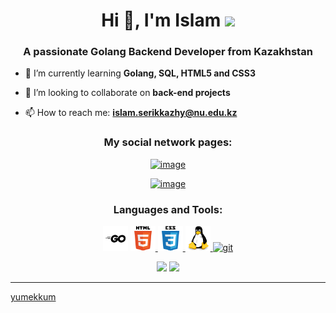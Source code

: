 <h1 align="center">Hi 👋, I'm Islam <img height="40" src="https://emoji.gg/assets/emoji/7333-parrotdance.gif"></h1>
<h3 align="center">A passionate Golang Backend Developer from Kazakhstan</h3>


- 🌱 I’m currently learning **Golang, SQL, HTML5 and CSS3**

- 👯 I’m looking to collaborate on **back-end projects**

- 📫 How to reach me: **islam.serikkazhy@nu.edu.kz**


<h3 align="center">My social network pages:</h3>
<div align="center">

[![image](https://img.shields.io/badge/LinkedIn-0077B5?style=for-the-badge&logo=linkedin&logoColor=white)](https://www.linkedin.com/in/islam-serikkazhy-5a0b7520a/)

[![image](https://img.shields.io/badge/Telegram-2CA5E0?style=for-the-badge&logo=telegram&logoColor=white)](https://t.me/yume_kkum/) 
  
</div>

<h3 align="center">Languages and Tools:</h3>

<p align="center">
  <a href="https://www.w3schools.com/go/">
    <img src="https://raw.githubusercontent.com/github/explore/80688e429a7d4ef2fca1e82350fe8e3517d3494d/topics/go/go.png" alt="go" width="40" height="40" /></a>
  <a href="https://www.w3.org/html/" target="_blank"> 
    <img src="https://raw.githubusercontent.com/devicons/devicon/master/icons/html5/html5-original-wordmark.svg" alt="html5" width="40" height="40"/> 
  </a>
  <a href="https://www.w3schools.com/css/" target="_blank"> 
    <img src="https://raw.githubusercontent.com/devicons/devicon/master/icons/css3/css3-original-wordmark.svg" alt="css3" width="40" height="40"/> 
  </a>
  <a href="https://www.linux.org/" target="_blank"> 
    <img src="https://raw.githubusercontent.com/devicons/devicon/master/icons/linux/linux-original.svg" alt="linux" width="40" height="40"/> 
  </a> 
  <a href="https://git-scm.com/" target="_blank"> 
    <img src="https://www.vectorlogo.zone/logos/git-scm/git-scm-icon.svg" alt="git" width="40" height="40"/> 
  </a>
</p>

<p align= "center">
  <img height= "150" src="https://github-readme-stats.vercel.app/api?username=yumekkum&theme=react&show_icons=true&include_all_commits=true" />
  <img height= "150" src="https://github-readme-stats.vercel.app/api/top-langs/?username=yumekkum&theme=react&layout=compact" />
</p>

------

[yumekkum](https://github.com/yumekkum)
